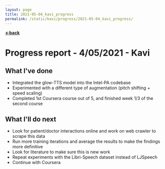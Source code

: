 ```yaml
---
layout: page
title: 2021-05-04_kavi_progress
permalink: /static/kavi/progress/2021-05-04_kavi_progress/
---
```


[**<-back**](/static/kavi/progress)  

# Progress report - 4/05/2021 - Kavi

## What I've done

- Integrated the glow-TTS model into the Intel-PA codebase
- Experimented with a different type of augmentation (pitch shifting + speed scaling)
- Completed 1st Coursera course out of 5, and finished week 1/3 of the second course

## What I'll do next

- Look for patient/doctor interactions online and work on web crawler to scrape this data
- Run more training iterations and average the results to make the findings more definitive
- Look for literature to make sure this is new work
- Repeat experiments with the Libri-Speech dataset instead of LJSpeech
- Continue with Coursera
